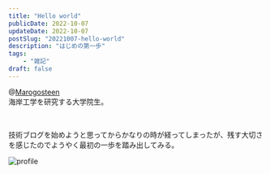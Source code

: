 ```yaml
---
title: "Hello world"
publicDate: 2022-10-07
updateDate: 2022-10-07
postSlug: "20221007-hello-world"
description: "はじめの第一歩"
tags:
    - "雑記"
draft: false
---
```


@[Marogosteen](/)<br>海岸工学を研究する大学院生。

<br/>

技術ブログを始めようと思ってからかなりの時が経ってしまったが、残す大切さを感じたのでようやく最初の一歩を踏み出してみる。

![profile](https://marogosteen.dev/2022/awaji_drone.png)
